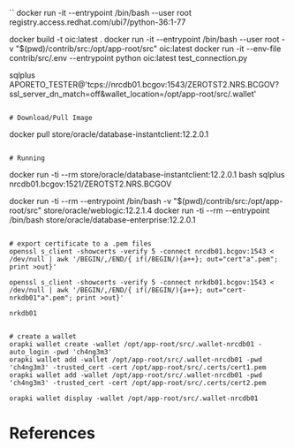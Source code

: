``
docker run -it --entrypoint /bin/bash --user root registry.access.redhat.com/ubi7/python-36:1-77

docker build -t oic:latest .
docker run -it --entrypoint /bin/bash --user root -v "$(pwd)/contrib/src:/opt/app-root/src" oic:latest
docker run -it --env-file contrib/src/.env --entrypoint python  oic:latest test_connection.py


sqlplus APORETO_TESTER@'tcps://nrcdb01.bcgov:1543/ZEROTST2.NRS.BCGOV?ssl_server_dn_match=off&wallet_location=/opt/app-root/src/.wallet'
```

# Download/Pull Image
```
docker pull store/oracle/database-instantclient:12.2.0.1
```

# Running
```
docker run -ti --rm store/oracle/database-instantclient:12.2.0.1 bash sqlplus nrcdb01.bcgov:1521/ZEROTST2.NRS.BCGOV


docker run -ti --rm --entrypoint /bin/bash -v "$(pwd)/contrib/src:/opt/app-root/src" store/oracle/weblogic:12.2.1.4
docker run -ti --rm --entrypoint /bin/bash store/oracle/database-enterprise:12.2.0.1

```

# export certificate to a .pem files
openssl s_client -showcerts -verify 5 -connect nrcdb01.bcgov:1543 < /dev/null | awk '/BEGIN/,/END/{ if(/BEGIN/){a++}; out="cert"a".pem"; print >out}'

openssl s_client -showcerts -verify 5 -connect nrkdb01.bcgov:1543 < /dev/null | awk '/BEGIN/,/END/{ if(/BEGIN/){a++}; out="cert-nrkdb01"a".pem"; print >out}'

nrkdb01


# create a wallet
orapki wallet create -wallet /opt/app-root/src/.wallet-nrcdb01 -auto_login -pwd 'ch4ng3m3'
orapki wallet add -wallet /opt/app-root/src/.wallet-nrcdb01 -pwd 'ch4ng3m3' -trusted_cert -cert /opt/app-root/src/.certs/cert1.pem
orapki wallet add -wallet /opt/app-root/src/.wallet-nrcdb01 -pwd 'ch4ng3m3' -trusted_cert -cert /opt/app-root/src/.certs/cert2.pem

orapki wallet display -wallet /opt/app-root/src/.wallet-nrcdb01

```
# References
